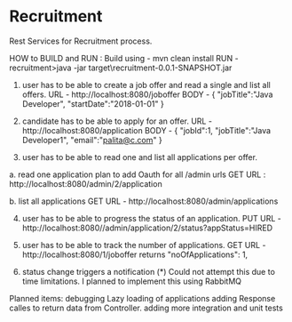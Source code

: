# Recruitment
Rest Services for Recruitment process.

HOW to BUILD and RUN :
Build using - mvn clean install
RUN  - recruitment>java -jar target\recruitment-0.0.1-SNAPSHOT.jar


1. user has to be able to create a job offer and read a single and list all offers.
URL - http://localhost:8080/joboffer
BODY - {
	"jobTitle":"Java Developer",
	"startDate":"2018-01-01"
}

2. candidate has to be able to apply for an offer.
URL - http://localhost:8080/application
BODY - {   "jobId":1,
	"jobTitle":"Java Developer1",
	"email":"palita@c.com"
}

3. user has to be able to read one and list all applications per offer.

a. read one application 
plan to add Oauth for all /admin urls
GET URL : http://localhost:8080/admin/2/application

b. list all applications
GET URL - http://localhost:8080/admin/applications


4. user has to be able to progress the status of an application.
PUT URL - http://localhost:8080//admin/application/2/status?appStatus=HIRED

5. user has to be able to track the number of applications.
GET URL - http://localhost:8080/1/joboffer
returns "noOfApplications": 1,

6. status change triggers a notification (*)
Could not attempt this due to time limitations.
I planned to implement this using RabbitMQ

Planned items:
debugging Lazy loading of applications
adding Response calles to return data from Controller.
adding more integration and unit tests
